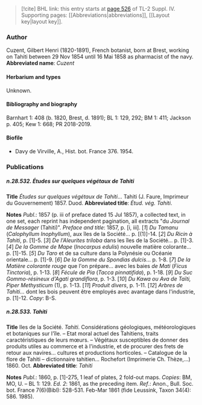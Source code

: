 > [!cite] BHL link: this entry starts at [page 526](https://www.biodiversitylibrary.org/page/33266203) of TL-2 Suppl. IV.
> Supporting pages: [[Abbreviations|abbreviations]], [[Layout key|layout key]].

### Author

Cuzent, Gilbert Henri (1820-1891), French botanist, born at Brest, working on Tahiti between 29 Nov 1854 until 16 Mai 1858 as pharmacist of the navy. 
**Abbreviated name**: *Cuzent*

#### Herbarium and types

Unknown.

#### Bibliography and biography

Barnhart 1: 408 (b. 1820, Brest, d. 1891); BL 1: 129, 292; BM 1: 411; Jackson p. 405; Kew 1: 668; PR 2018-2019.

#### Biofile

- Davy de Virville, A., Hist. bot. France 376. 1954.

### Publications

##### n.28.532. Études sur quelques végétaux de Tahiti

**Title**
*Études sur quelques végétaux de Tahiti*... Tahiti (J. Faure, Imprimeur du Gouvernement) 1857. Duod.
**Abbreviated title**: *Étud. vég. Tahiti*.

**Notes**
*Publ*.: 1857 (p. iii of preface dated 15 Jul 1857), a collected text, in one set, each reprint has independent pagination, all extracts "du *Journal de Messager* (Tahiti)".
*Preface and title*: 1857, p. \[i, iii\].
\[*1*\] *Du Tamanu* (*Calophyllum Inophyllum*), aux îles de la Société... p. \[(1)\]-14.
\[*2*\] *Du Ricin à Tahiti*, p. \[1\]-5.
\[*3*\] *De l'Aleurites triloba* dans les îles de la Société... p. \[1\]-3.
\[*4*\] *De la Gomme de Mape* (*Inocarpus edulis*) nouvelle matière colorante... p. \[1\]-15.
\[*5*\] *Du Taro* et de sa culture dans la Polynésie ou Océanie orientale... p. \[1\]-9.
\[*6*\] *De la Gomme du Spondias dulcis*... p. 1-8.
\[*7*\] *De la Matière colorante rouge* que l'on prépare... avec les baies *de Mati* (*Ficus Tinctoria*), p. 1-13.
\[*8*\] *Fécule de Pia* (*Tacca pinnatifida*), p. 1-18.
\[*9*\] *Du Suc Gommo-résineux d'Agati grandiflora*, p. 1-3.
\[*10*\] *Du Kawa ou Ava de Taïti, Piper Methysticum* (1), p. 1-13.
\[*11*\] *Produit divers*, p. 1-11.
\[*12*\] *Arbres de Tahiti...* dont les bois peuvent être employés avec avantage dans l'industrie, p. \[1\]-12.
*Copy*: B-S.

##### n.28.533. Tahiti

**Title**
Iles de la Société. *Tahiti*. Considérations géologiques, météorologiques et botaniques sur l'île. – Etat moral actuel des Tahitiens, traits caractéristiques de leurs mœurs. – Végétaux susceptibles de donner des produits utiles au commerce et à l'industrie, et de procurer des frets de retour aux navires... cultures et productions horticoles. – Catalogue de la flore de Tahiti – dictionnaire tahitien... Rochefort (Imprimerie Ch. Thèze,...) 1860. Oct.
**Abbreviated title**: *Tahiti*

**Notes**
*Publ*.: 1860, p. \[1\]-275, 1 leaf of plates, 2 fold-out maps. *Copies*: BM, MO, U. – BL 1: 129.
*Ed. 2*: 1861, as the preceding item.
*Ref*.: Anon., Bull. Soc. bot. France 7(6)(Bibl): 528-531. Feb-Mar 1861 (fide Leussink, Taxon 34(4): 586. 1985).

